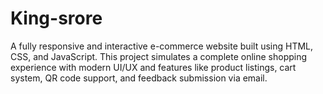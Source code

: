 # King-srore
A fully responsive and interactive e-commerce website built using HTML, CSS, and JavaScript. This project simulates a complete online shopping experience with modern UI/UX and features like product listings, cart system, QR code support, and feedback submission via email.
